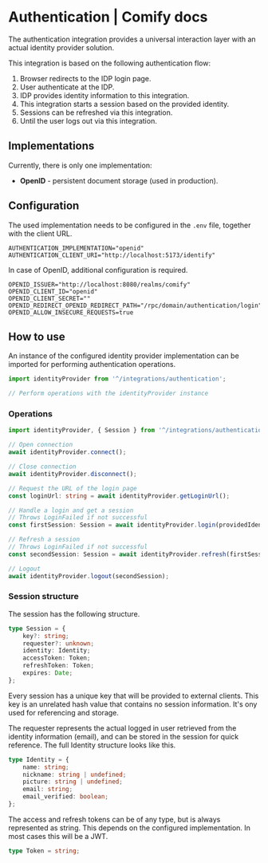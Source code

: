 
# Authentication | Comify docs

The authentication integration provides a universal interaction layer with an actual identity provider solution.

This integration is based on the following authentication flow:

1. Browser redirects to the IDP login page.
2. User authenticate at the IDP.
3. IDP provides identity information to this integration.
4. This integration starts a session based on the provided identity.
5. Sessions can be refreshed via this integration.
6. Until the user logs out via this integration.

## Implementations

Currently, there is only one implementation:

* **OpenID** - persistent document storage (used in production).

## Configuration

The used implementation needs to be configured in the `.env` file, together with the client URL.

```env
AUTHENTICATION_IMPLEMENTATION="openid"
AUTHENTICATION_CLIENT_URI="http://localhost:5173/identify"
```

In case of OpenID, additional configuration is required.

```env
OPENID_ISSUER="http://localhost:8080/realms/comify"
OPENID_CLIENT_ID="openid"
OPENID_CLIENT_SECRET=""
OPENID_REDIRECT_OPENID_REDIRECT_PATH="/rpc/domain/authentication/login"
OPENID_ALLOW_INSECURE_REQUESTS=true
```

## How to use

An instance of the configured identity provider implementation can be imported for performing authentication operations.

```ts
import identityProvider from '^/integrations/authentication';

// Perform operations with the identityProvider instance
```

### Operations

```ts
import identityProvider, { Session } from '^/integrations/authentication';

// Open connection
await identityProvider.connect();

// Close connection
await identityProvider.disconnect();

// Request the URL of the login page
const loginUrl: string = await identityProvider.getLoginUrl();

// Handle a login and get a session
// Throws LoginFailed if not successful
const firstSession: Session = await identityProvider.login(providedIdentity);

// Refresh a session
// Throws LoginFailed if not successful
const secondSession: Session = await identityProvider.refresh(firstSession);

// Logout
await identityProvider.logout(secondSession);
```

### Session structure

The session has the following structure.

```ts
type Session = {
    key?: string;
    requester?: unknown;
    identity: Identity;
    accessToken: Token;
    refreshToken: Token;
    expires: Date;
};
```

Every session has a unique key that will be provided to external clients. This key is an unrelated hash value that contains no session information. It's ony used for referencing and storage.

The requester represents the actual logged in user retrieved from the identity information (email), and can be stored in the session for quick reference. The full Identity structure looks like this.

```ts
type Identity = {
    name: string;
    nickname: string | undefined;
    picture: string | undefined;
    email: string;
    email_verified: boolean;
};
```

The access and refresh tokens can be of any type, but is always represented as string. This depends on the configured implementation. In most cases this will be a JWT.

```ts
type Token = string;
```

